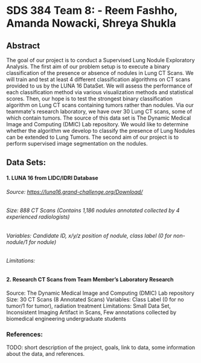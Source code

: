 # SDS 384 Team 8:  - Reem Fashho, Amanda Nowacki, Shreya Shukla 

## Abstract
The goal of our project is to conduct a Supervised Lung Nodule Exploratory Analysis. 
The first aim of our problem setup is to execute a binary classification of the presence or absence of nodules in Lung CT Scans. We will train and test at least 4 different classification algorithms on CT scans provided to us by the LUNA 16 DataSet. We will assess the performance of each classification method via various visualization methods and statistical scores. Then, our hope is to test the strongest binary classification algorithm on Lung CT scans containing tumors rather than nodules. Via our teammate's research laboratory, we have over 30 Lung CT scans, some of which contain tumors. The source of this data set is The Dynamic Medical Image and Computing (DMIC) Lab repository. We would like to determine whether the algorithm we develop to classify the presence of Lung Nodules can be extended to Lung Tumors. The second aim of our project is to perform supervised image segmentation on the nodules.  


## Data Sets: 
#### 1. LUNA 16 from LIDC/IDRI Database
###### Source: https://luna16.grand-challenge.org/Download/
###### Size: 888 CT Scans (Contains 1,186 nodules annotated collected by 4 experienced radiologists)
###### Variables: Candidate ID, x/y/z position of nodule, class label (0 for non-nodule/1 for nodule)
###### Limitations: 


#### 2. Research CT Scans from Team Member’s Laboratory Research 

Source: The Dynamic Medical Image and Computing (DMIC) Lab repository
Size: 30 CT Scans (8 Annotated Scans)
Variables: Class Label (0 for no tumor/1 for tumor), radiation treatment
Limitations: Small Data Set, Inconsistent Imaging Artifact in Scans, Few annotations collected by biomedical engineering undergraduate students

### References: 



TODO: short description of the project, goals, link to data, some information about the data, and references.
